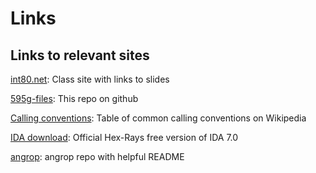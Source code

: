 # Links

## Links to relevant sites

[int80.net](https://int80.net/cs595g/): Class site with links to slides

[595g-files](https://github.com/pcgrosen/595g-files): This repo on github

[Calling conventions](https://en.wikipedia.org/wiki/X86_calling_conventions#List_of_x86_calling_conventions): Table of common calling conventions on Wikipedia

[IDA download](https://www.hex-rays.com/products/ida/support/download_freeware.shtml): Official Hex-Rays free version of IDA 7.0

[angrop](https://github.com/salls/angrop): angrop repo with helpful README
